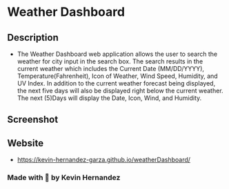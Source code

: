 # Weather Dashboard

## Description

- The Weather Dashboard web application allows the user to search the weather for city input in the search box. The search results in the current weather which includes the Current Date (MM/DD/YYYY), Temperature(Fahrenheit), Icon of Weather, Wind Speed, Humidity, and UV Index. In addition to the current weather forecast being displayed, the next five days will also be displayed right below the current weather. The next (5)Days will display the Date, Icon, Wind, and Humidity.

## Screenshot

## Website

- https://kevin-hernandez-garza.github.io/weatherDashboard/

### Made with 💙 by Kevin Hernandez
